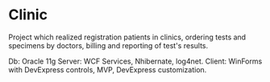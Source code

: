 # Clinic
 Project which realized registration patients in clinics, ordering tests and specimens by doctors, billing and reporting of test's results.

Db: Oracle 11g
Server: WCF Services, Nhibernate, log4net. 
Client: WinForms with DevExpress controls, MVP, DevExpress customization.
